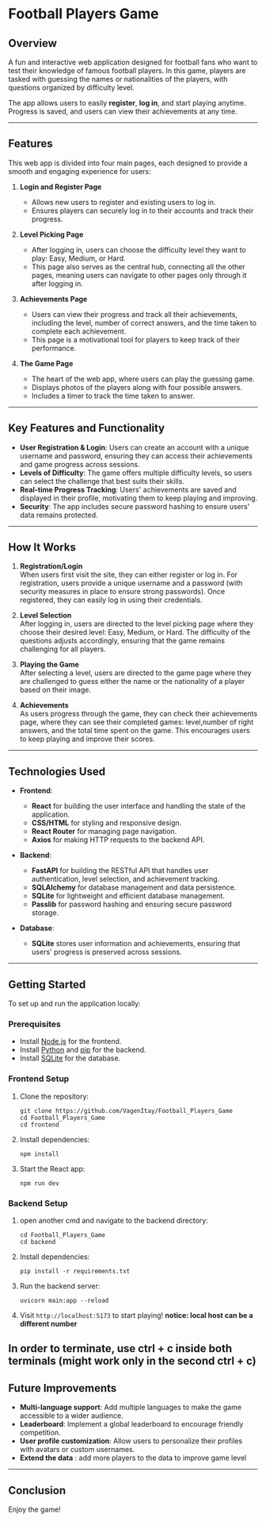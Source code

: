 
# Football Players Game

## Overview
A fun and interactive web application designed for football fans who want to test their knowledge of famous football players. In this game, players are tasked with guessing the names or nationalities of the players, with questions organized by difficulty level. 

The app allows users to easily **register**, **log in**, and start playing anytime. Progress is saved, and users can view their achievements at any time.

---

## Features

This web app is divided into four main pages, each designed to provide a smooth and engaging experience for users:

1. **Login and Register Page**  
   - Allows new users to register and existing users to log in.
   - Ensures players can securely log in to their accounts and track their progress.

2. **Level Picking Page**  
   - After logging in, users can choose the difficulty level they want to play: Easy, Medium, or Hard.
   - This page also serves as the central hub, connecting all the other pages, meaning users can navigate to other pages only through it after logging in.

3. **Achievements Page**  
   - Users can view their progress and track all their achievements, including the level, number of correct answers, and the time taken to complete each achievement.
   - This page is a motivational tool for players to keep track of their performance.

4. **The Game Page**  
   - The heart of the web app, where users can play the guessing game.
   - Displays photos of the players along with four possible answers.
   - Includes a timer to track the time taken to answer.

---

## Key Features and Functionality

- **User Registration & Login**: Users can create an account with a unique username and password, ensuring they can access their achievements and game progress across sessions.
- **Levels of Difficulty**: The game offers multiple difficulty levels, so users can select the challenge that best suits their skills.
- **Real-time Progress Tracking**: Users' achievements are saved and displayed in their profile, motivating them to keep playing and improving.
- **Security**: The app includes secure password hashing to ensure users' data remains protected.

---

## How It Works

1. **Registration/Login**  
   When users first visit the site, they can either register or log in. For registration, users provide a unique username and a password (with security measures in place to ensure strong passwords). Once registered, they can easily log in using their credentials.

2. **Level Selection**  
   After logging in, users are directed to the level picking page where they choose their desired level: Easy, Medium, or Hard. The difficulty of the questions adjusts accordingly, ensuring that the game remains challenging for all players.

3. **Playing the Game**  
   After selecting a level, users are directed to the game page where they are challenged to guess either the name or the nationality of a player based on their image.

4. **Achievements**  
   As users progress through the game, they can check their achievements page, where they can see their completed games: level,number of right answers, and the total time spent on the game. This encourages users to keep playing and improve their scores.

---

## Technologies Used

- **Frontend**:  
   - **React** for building the user interface and handling the state of the application.
   - **CSS/HTML** for styling and responsive design.
   - **React Router** for managing page navigation.
   - **Axios** for making HTTP requests to the backend API.

- **Backend**:  
   - **FastAPI** for building the RESTful API that handles user authentication, level selection, and achievement tracking.
   - **SQLAlchemy** for database management and data persistence.
   - **SQLite** for lightweight and efficient database management.
   - **Passlib** for password hashing and ensuring secure password storage.

- **Database**:  
   - **SQLite** stores user information and achievements, ensuring that users' progress is preserved across sessions.

---

## Getting Started

To set up and run the application locally:

### Prerequisites

- Install [Node.js](https://nodejs.org/) for the frontend.
- Install [Python](https://www.python.org/) and [pip](https://pip.pypa.io/en/stable/) for the backend.
- Install [SQLite](https://www.sqlite.org/) for the database.

### Frontend Setup

1. Clone the repository:
   ```
   git clone https://github.com/VagenItay/Football_Players_Game
   cd Football_Players_Game
   cd frontend
   ```

2. Install dependencies:
   ```
   npm install
   ```

3. Start the React app:
   ```
   npm run dev
   ```

### Backend Setup

1. open another cmd and navigate to the backend directory:
   ```
   cd Football_Players_Game
   cd backend
   ```

2. Install dependencies:
   ```
   pip install -r requirements.txt
   ```

3. Run the backend server:
   ```
   uvicorn main:app --reload
   ```

4. Visit `http://localhost:5173` to start playing! 
**notice: local host can be a different number**


**In order to terminate, use ctrl + c inside both terminals (might work only in the second ctrl + c)**
---

## Future Improvements

- **Multi-language support**: Add multiple languages to make the game accessible to a wider audience.
- **Leaderboard**: Implement a global leaderboard to encourage friendly competition.
- **User profile customization**: Allow users to personalize their profiles with avatars or custom usernames.
- **Extend the data** : add more players to the data to improve game level

---

## Conclusion

Enjoy the game!
